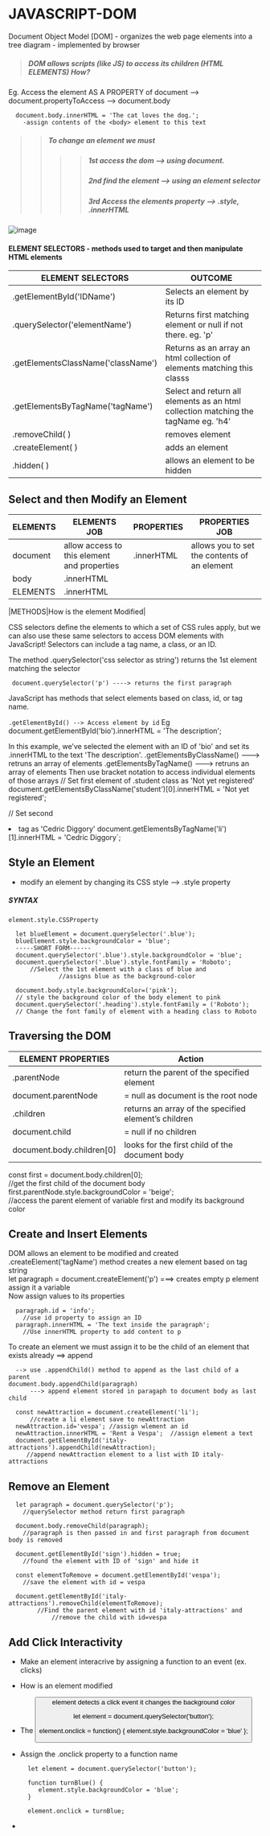 # JAVASCRIPT-DOM

Document Object Model [DOM] - organizes the web page elements into a tree diagram
                            - implemented by browser
                            
>##### DOM allows scripts (like JS) to access its children (HTML ELEMENTS) How?<br>
Eg. Access the <body> element AS A PROPERTY of document --> document.propertyToAccess --> document.body <br>

      document.body.innerHTML = 'The cat loves the dog.';
        -assign contents of the <body> element to this text
        
>>##### To change an element we must
>>>>#####                              1st access the dom --> using document.
>>>>#####                              2nd find the element --> using an element selector
>>>>#####                              3rd Access the elements property --> .style, .innerHTML

![image](https://github.com/nafizjiwa/JAVASCRIPT-DOM/assets/56348190/81e4a279-6378-48f8-a26b-be8cb06f0cb1)
<BR>
#### ELEMENT SELECTORS - methods used to target and then manipulate HTML elements
                        
|ELEMENT SELECTORS | OUTCOME|
|----|----|
|.getElementById('IDName')| Selects an element by its ID|
|.querySelector('elementName')| Returns first matching element or null if not there. eg. 'p'|
|.getElementsClassName('className')| Returns as an array an html collection of elements matching this classs |
|.getElementsByTagName('tagName')|Select and return all elements as an html collection matching the tagName eg. 'h4'|
|.removeChild( )|removes element|
|.createElement( )|adds an element|
|.hidden( )| allows an element to be hidden|


## Select and then Modify an Element

|ELEMENTS| ELEMENTS JOB | PROPERTIES | PROPERTIES JOB |
|----|----|----|----|
|document| allow access to this element and properties| .innerHTML| allows you to set the contents of an element |
|body| .innerHTML|||
|ELEMENTS| .innerHTML|||

|METHODS|How is the element Modified|


CSS selectors define the elements to which a set of CSS rules apply, but we can also use these same selectors to access DOM elements with JavaScript! Selectors can include a tag name, a class, or an ID.

The method .querySelector('css selector as string') returns the 1st element matching the selector

     document.querySelector('p') ----> returns the first paragraph

JavaScript has methods that select elements based on class, id, or tag name.

`.getElementById() --> Access element by id`
Eg document.getElementById('bio').innerHTML = 'The description';<br>

In this example, we’ve selected the element with an ID of 'bio' and set its .innerHTML to the text 'The description'.
.getElementsByClassName() ---> retruns an array of elements
.getElementsByTagName() ---> retruns an array of elements
Then use bracket notation to access individual elements of those arrays
// Set first element of .student class as 'Not yet registered'
  document.getElementsByClassName('student')[0].innerHTML = 'Not yet registered';

// Set second <li> tag as 'Cedric Diggory'
  document.getElementsByTagName('li')[1].innerHTML = 'Cedric Diggory`;

## Style an Element
- modify an element by changing its CSS style --> .style property<br>
##### SYNTAX
`element.style.CSSProperty`<br>

      let blueElement = document.querySelector('.blue');
      blueElement.style.backgroundColor = 'blue';
      -----SHORT FORM------
      document.querySelector('.blue').style.backgroundColor = 'blue';
      document.querySelector('.blue').style.fontFamily = 'Roboto';
          //Select the 1st element with a class of blue and 
                  //assigns blue as the background-color

      document.body.style.backgroundColor=('pink');
      // style the background color of the body element to pink
      document.querySelector('.heading').style.fontFamily = ('Roboto');
      // Change the font family of element with a heading class to Roboto

## Traversing the DOM
|ELEMENT PROPERTIES| Action |
|-------| ----- |
|.parentNode| return the parent of the specified element|
|document.parentNode | = null as document is the root node|
|.children | returns an array of the specified element’s children|
|document.child | = null if no children |
|document.body.children[0]|looks for the first child of the document body|

const first = document.body.children[0];    
    //get the first child of the document body
first.parentNode.style.backgroundColor = 'beige';    
    //access the parent element of variable first and modify its background color

## Create and Insert Elements 
DOM allows an element to be modified and created <br>
    .createElement('tagName') method creates a new element based on tag string <br>
let paragraph = document.createElement('p') ===> creates empty p element assign it a variable<br>
Now assign values to its properties<br>

      paragraph.id = 'info';         
        //use id property to assign an ID
      paragraph.innerHTML = 'The text inside the paragraph'; 
        //Use innerHTML property to add content to p

To create an element we must assign it to be the child of an element that exists already ==> append

      --> use .appendChild() method to append as the last child of a parent
    document.body.appendChild(paragraph) 
          ---> append element stored in paragaph to document body as last child

      const newAttraction = document.createElement('li');
          //create a li element save to newAttraction
      newAttraction.id='vespa'; //assign wlement an id
      newAttraction.innerHTML = 'Rent a Vespa';  //assign element a text 
      document.getElementById('italy-attractions').appendChild(newAttraction);
         //append newAttraction element to a list with ID italy-attractions
         
## Remove an Element 

      let paragraph = document.querySelector('p');
        //querySelector method return first paragraph
        
      document.body.removeChild(paragraph);
        //paragraph is then passed in and first paragraph from document body is removed

      document.getElementById('sign').hidden = true;
        //found the element with ID of 'sign' and hide it

      const elementToRemove = document.getElementById('vespa');
        //save the element with id = vespa
        
      document.getElementById('italy-attractions').removeChild(elementToRemove);
            //Find the parent element with id 'italy-attractions' and 
                //remove the child with id=vespa


## Add Click Interactivity

- Make an element interacrive by assigning a function to an event (ex. clicks)
- How is an element modified
- The <button> element detects  a click event it changes the background color

   let element = document.querySelector('button');

    element.onclick = function() { 
      element.style.backgroundColor = 'blue' 
      };
  
- Assign the .onclick property to a function name

        let element = document.querySelector('button');
        
        function turnBlue() {
           element.style.backgroundColor = 'blue';
        }
        
        element.onclick = turnBlue;
-  
